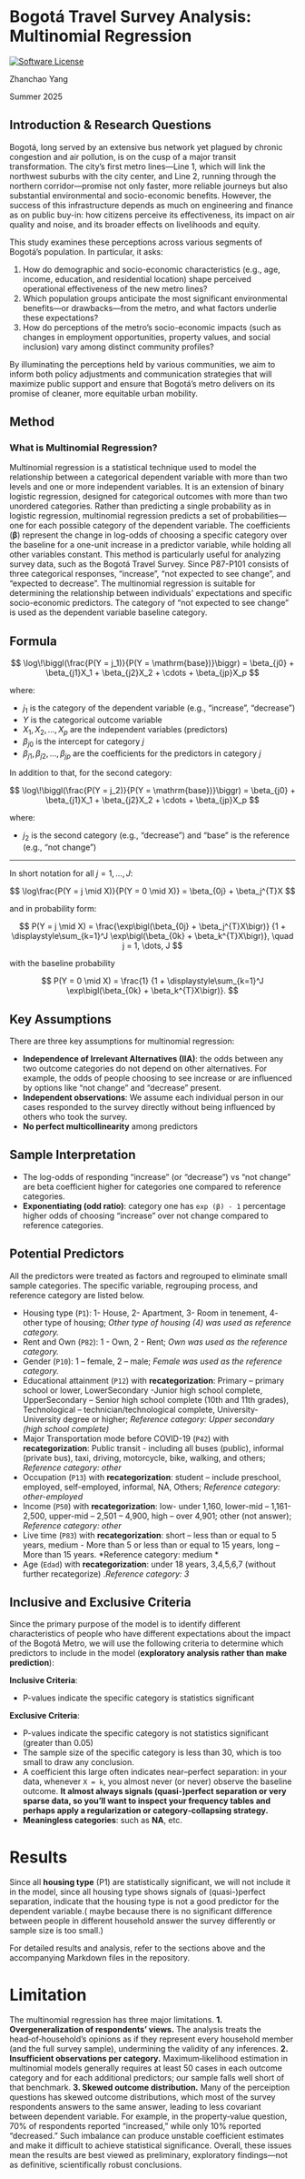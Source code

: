 # Bogotá Travel Survey Analysis: Multinomial Regression
[![Software License](https://img.shields.io/badge/license-MIT-green.svg)](LICENSE)

Zhanchao Yang

Summer 2025

## Introduction & Research Questions

Bogotá, long served by an extensive bus network yet plagued by chronic congestion and air pollution, is on the cusp of a major transit transformation. The city’s first metro lines—Line 1, which will link the northwest suburbs with the city center, and Line 2, running through the northern corridor—promise not only faster, more reliable journeys but also substantial environmental and socio-economic benefits. However, the success of this infrastructure depends as much on engineering and finance as on public buy-in: how citizens perceive its effectiveness, its impact on air quality and noise, and its broader effects on livelihoods and equity.

This study examines these perceptions across various segments of Bogotá’s population. In particular, it asks:

1. How do demographic and socio-economic characteristics (e.g., age, income, education, and residential location) shape perceived operational effectiveness of the new metro lines?
2. Which population groups anticipate the most significant environmental benefits—or drawbacks—from the metro, and what factors underlie these expectations?
3. How do perceptions of the metro’s socio-economic impacts (such as changes in employment opportunities, property values, and social inclusion) vary among distinct community profiles?

By illuminating the perceptions held by various communities, we aim to inform both policy adjustments and communication strategies that will maximize public support and ensure that Bogotá’s metro delivers on its promise of cleaner, more equitable urban mobility.

## Method

### What is Multinomial Regression?

Multinomial regression is a statistical technique used to model the relationship between a categorical dependent variable with more than two levels and one or more independent variables. It is an extension of binary logistic regression, designed for categorical outcomes with more than two unordered categories. Rather than predicting a single probability as in logistic regression, multinomial regression predicts a set of probabilities—one for each possible category of the dependent variable. The coefficients (**β**) represent the change in log-odds of choosing a specific category over the baseline for a one-unit increase in a predictor variable, while holding all other variables constant. This method is particularly useful for analyzing survey data, such as the Bogotá Travel Survey.
Since P87-P101 consists of three categorical responses, “increase”, “not expected to see change”, and “expected to decrease”. The multinomial regression is suitable for determining the relationship between individuals' expectations and specific socio-economic predictors. The category of “not expected to see change” is used as the dependent variable baseline category.

## Formula

$$
\log\!\biggl(\frac{P(Y = j_1)}{P(Y = \mathrm{base})}\biggr)
= \beta_{j0} + \beta_{j1}X_1 + \beta_{j2}X_2 + \cdots + \beta_{jp}X_p
$$

where:

- $j_1$ is the category of the dependent variable (e.g., “increase”, “decrease”)
- $Y$ is the categorical outcome variable
- $X_1, X_2, \ldots, X_p$ are the independent variables (predictors)
- $\beta_{j0}$ is the intercept for category $j$
- $\beta_{j1}, \beta_{j2}, \ldots, \beta_{jp}$ are the coefficients for the predictors in category $j$

In addition to that, for the second category:

$$
\log\!\biggl(\frac{P(Y = j_2)}{P(Y = \mathrm{base})}\biggr)
= \beta_{j0} + \beta_{j1}X_1 + \beta_{j2}X_2 + \cdots + \beta_{jp}X_p
$$

where:

- $j_2$ is the second category (e.g., “decrease”) and “base” is the reference (e.g., “not change”)


---

In short notation for all $j=1,\dots,J$:

$$
\log\frac{P(Y = j \mid X)}{P(Y = 0 \mid X)}
= \beta_{0j} + \beta_j^{T}X
$$

and in probability form:

$$
P(Y = j \mid X)
= \frac{\exp\bigl(\beta_{0j} + \beta_j^{T}X\bigr)}
       {1 + \displaystyle\sum_{k=1}^J \exp\bigl(\beta_{0k} + \beta_k^{T}X\bigr)},
\quad j = 1, \dots, J
$$

with the baseline probability

$$
P(Y = 0 \mid X)
= \frac{1}
       {1 + \displaystyle\sum_{k=1}^J \exp\bigl(\beta_{0k} + \beta_k^{T}X\bigr)}.
$$


## Key Assumptions
There are three key assumptions for multinomial regression:

- **Independence of Irrelevant Alternatives (IIA)**: the odds between any two outcome categories do not depend on other alternatives. For example, the odds of people choosing to see increase or are influenced by options like “not change” and “decrease” present.
- **Independent observations**: We assume each individual person in our cases responded to the survey directly without being influenced by others who took the survey.
- **No perfect multicollinearity** among predictors

## Sample Interpretation

- The log-odds of responding “increase” (or “decrease”) vs “not change” are beta coefficient higher for categories one compared to reference categories.
- **Exponentiating (odd ratio)**: category one has `exp (β) - 1` percentage higher odds of choosing “increase” over not change compared to reference categories.

## Potential Predictors

All the predictors were treated as factors and regrouped to eliminate small sample categories. The specific variable, regrouping process, and reference category are listed below.

- Housing type (`P1`): 1- House, 2- Apartment, 3- Room in tenement, 4- other type of housing; *Other type of housing (4) was used as reference category.*
- Rent and Own (`P82`): 1 - Own, 2 - Rent; *Own was used as the reference category.*
- Gender (`P10`): 1 – female, 2 – male; *Female was used as the reference category.*
- Educational attainment (`P12`) with **recategorization**: Primary – primary school or lower, LowerSecondary -Junior high school complete, UpperSecondary – Senior high school complete (10th and 11th grades), Technological – technician/technological complete, University- University degree or higher; *Reference category: Upper secondary (high school complete)*
- Major Transportation mode before COVID-19 (`P42`) with **recategorization**: Public transit - including all buses (public), informal (private bus), taxi, driving, motorcycle, bike, walking, and others; *Reference category: other*
- Occupation (`P13`) with **recategorization**: student – include preschool, employed, self-employed, informal, NA, Others; *Reference category: other-employed*
- Income (`P50`) with **recategorization**: low- under 1,160, lower-mid – 1,161-2,500, upper-mid – 2,501 – 4,900, high – over 4,901; other (not answer); *Reference category: other*
- Live time (`P83`) with **recategorization**: short – less than or equal to 5 years, medium - More than 5 or less than or equal to 15 years, long – More than 15 years. *Reference category: medium *
- Age (`Edad`) with **recategorization**: under 18 years, 3,4,5,6,7 (without further recategorize) .*Reference category: 3*

## Inclusive and Exclusive Criteria

Since the primary purpose of the model is to identify different characteristics of people who have different expectations about the impact of the Bogotá Metro, we will use the following criteria to determine which predictors to include in the model (**exploratory analysis rather than make prediction**):

**Inclusive Criteria**:

- P-values indicate the specific category is statistics significant

**Exclusive Criteria**:

- P-values indicate the specific category is not statistics significant (greater than 0.05)
- The sample size of the specific category is less than 30, which is too small to draw any conclusion.
- A coefficient this large often indicates near–perfect separation: in your data, whenever `X = k`, you almost never (or never) observe the baseline outcome. **It almost always signals (quasi-)perfect separation or very sparse data, so you’ll want to inspect your frequency tables and perhaps apply a regularization or category‐collapsing strategy.**
- **Meaningless categories**: such as **NA**, etc.

# Results

Since all **housing type** (P1) are statistically significant, we will not include it in the model, since all housing type shows signals of (quasi-)perfect separation, indicate that the housing type is not a good predictor for the dependent variable.( maybe because there is no significant difference between people in different household answer the survey differently or sample size is too small.)

For detailed results and analysis, refer to the sections above and the accompanying Markdown files in the repository.

# Limitation

The multinomial regression has three major limitations.
**1. Overgeneralization of respondents’ views.** The analysis treats the head‑of‑household’s opinions as if they represent every household member (and the full survey sample), undermining the validity of any inferences.
**2. Insufficient observations per category.** Maximum‑likelihood estimation in multinomial models generally requires at least 50 cases in each outcome category and for each additional predictors; our sample falls well short of that benchmark.
**3. Skewed outcome distribution.** Many of the perceiption questions has skewed outcome distributions, which most of the survey respondents answers to the same answer, leading to less covariant between dependent variable. For example, in the property‑value question, 70% of respondents reported “increased,” while only 10% reported “decreased.” Such imbalance can produce unstable coefficient estimates and make it difficult to achieve statistical significance.
Overall, these issues mean the results are best viewed as preliminary, exploratory findings—not as definitive, scientifically robust conclusions.
